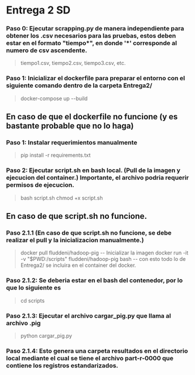 # Entrega 2 SD
### Paso 0: Ejecutar scrapping.py de manera independiente para obtener los .csv necesarios para las pruebas, estos deben estar en el formato "tiempo*", en donde '*' corresponde al numero de csv ascendente.
> tiempo1.csv, tiempo2.csv, tiempo3.csv, etc.
### Paso 1: Inicializar el dockerfile para preparar el entorno con el siguiente comando dentro de la carpeta Entrega2/
> docker-compose up --build
>
## En caso de que el dockerfile no funcione (y es bastante probable que no lo haga)
### Paso 1: Instalar requerimientos manualmente
> pip install -r requirements.txt
### Paso 2: Ejecutar script.sh en bash local. (Pull de la imagen y ejecucion del container.) Importante, el archivo podria requerir permisos de ejecucion.
> bash script.sh
> chmod +x script.sh
## En caso de que script.sh no funcione.
### Paso 2.1.1 (En caso de que script.sh no funcione, se debe realizar el pull y la inicializacion manualmente.)
> docker pull fluddeni/hadoop-pig
-- Inicializar la imagen
> docker run -it   -v "$PWD:/scripts"   fluddeni/hadoop-pig   bash
> -- con esto todo lo de Entrega2/ se incluira en el container del docker.
### Paso 2.1.2: Se deberia estar en el bash del contenedor, por lo que lo siguiente es
> cd scripts
### Paso 2.1.3: Ejecutar el archivo cargar_pig.py que llama al archivo .pig
>python cargar_pig.py
### Paso 2.1.4: Esto genera una carpeta resultados en el directorio local mediante el cual se tiene el archivo part-r-0000 que contiene los registros estandarizados.
